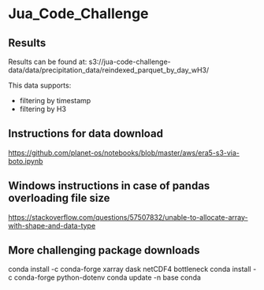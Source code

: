 # Jua_Code_Challenge

## Results

Results can be found at:
s3://jua-code-challenge-data/data/precipitation_data/reindexed_parquet_by_day_wH3/

This data supports:

- filtering by timestamp
- filtering by H3

## Instructions for data download

https://github.com/planet-os/notebooks/blob/master/aws/era5-s3-via-boto.ipynb

## Windows instructions in case of pandas overloading file size

https://stackoverflow.com/questions/57507832/unable-to-allocate-array-with-shape-and-data-type

## More challenging package downloads

conda install -c conda-forge xarray dask netCDF4 bottleneck
conda install -c conda-forge python-dotenv
conda update -n base conda
